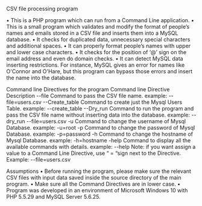 CSV file processing program

•	This is a PHP program which can run from a Command Line application.
•	This is a small program which validates and modify the format of people’s names and emails stored in a CSV file and inserts them into a MySQL database. 
•	It checks for duplicated data, unnecessary special characters and additional spaces. 
•	It can properly format people’s names with upper and lower case characters.
•	It checks for the position of ‘@’ sign on the email address and even do domain checks. 
•	It can detect MySQL data inserting restrictions. For instance, MySQL gives an error for names like O'Connor and O'Hare, but this program can bypass those errors and insert the name into the database.

Command line Directives for the program
Command line
Directive	Description
--file		Command to pass the CSV file name.
example: --file=users.csv
--Create_table	Command to create just the Mysql Users Table. 
example: --create_table 
--Dry_run	Command to run the program and pass the CSV file name without inserting data into the database. 
example: --dry_run --file=users.csv
-u	Command to change the username of Mysql Database. example: -u=root
-p	Command to change the password of Mysql Database. example: -p=password
-h	Command to change the hostname of Mysql Database. example: -h=hostname
-help	Command to display all the available commands with details. example: --help
Note: if you want assign a value to a Command Line Directive, use “ = “sign next to the Directive. Example: --file=users.csv

Assumptions
•	Before running the program, please make sure the relevant CSV files with input data saved inside the source directory of the main program.
•	Make sure all the Command Directives are in lower case.
•	Program was developed in an environment of Microsoft Windows 10 with PHP 5.5.29 and MySQL Server 5.6.25. 	

